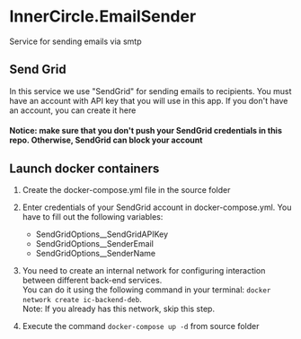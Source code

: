 # InnerCircle.EmailSender
Service for sending emails via smtp

## Send Grid
In this service we use "SendGrid" for sending emails to recipients.
You must have an account with API key that you will use in this app.
If you don't have an account, you can create it here

#### Notice: make sure that you don't push your SendGrid credentials in this repo. Otherwise, SendGrid can block your account

## Launch docker containers

1. Create the docker-compose.yml file in the source folder

2. Enter credentials of your SendGrid account in docker-compose.yml. You have to fill out the following variables:
    - SendGridOptions__SendGridAPIKey
    - SendGridOptions__SenderEmail
    - SendGridOptions__SenderName

3. You need to create an internal network for configuring interaction between different back-end services.  
You can do it using the following command in your terminal: `docker network create ic-backend-deb`.  
Note: If you already has this network, skip this step.

4. Execute the command `docker-compose up -d` from source folder